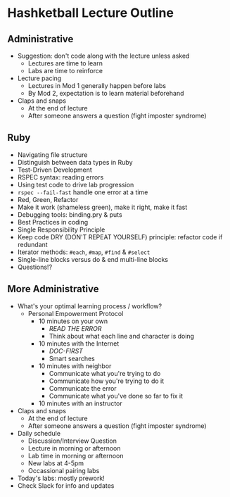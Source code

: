 # Hashketball Lecture Outline

## Administrative

- Suggestion: don't code along with the lecture unless asked
  - Lectures are time to learn
  - Labs are time to reinforce
- Lecture pacing
  - Lectures in Mod 1 generally happen before labs
  - By Mod 2, expectation is to learn material beforehand
- Claps and snaps
  - At the end of lecture
  - After someone answers a question (fight imposter syndrome)

## Ruby

- Navigating file structure
- Distinguish between data types in Ruby
- Test-Driven Development
- RSPEC syntax: reading errors
- Using test code to drive lab progression
- `rspec --fail-fast` handle one error at a time
- Red, Green, Refactor
- Make it work (shameless green), make it right, make it fast
- Debugging tools: binding.pry & puts
- Best Practices in coding
- Single Responsibility Principle
- Keep code DRY (DON'T REPEAT YOURSELF) principle: refactor code if redundant
- Iterator methods: `#each`, `#map`, `#find` & `#select`
- Single-line blocks versus do & end multi-line blocks
- Questions!?

## More Administrative

- What's your optimal learning process / workflow?
  - Personal Empowerment Protocol
    - 10 minutes on your own
      - *READ THE ERROR*
      - Think about what each line and character is doing
    - 10 minutes with the Internet
      - *DOC-FIRST*
      - Smart searches
    - 10 minutes with neighbor
      - Communicate what you're trying to do
      - Communicate how you're trying to do it
      - Communicate the error
      - Communicate what you've done so far to fix it
    - 10 minutes with an instructor
- Claps and snaps
  - At the end of lecture
  - After someone answers a question (fight imposter syndrome)
- Daily schedule
  - Discussion/Interview Question
  - Lecture in morning or afternoon
  - Lab time in morning or afternoon
  - New labs at 4-5pm
  - Occassional pairing labs
- Today's labs: mostly prework!
- Check Slack for info and updates